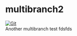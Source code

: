 # multibranch2

[![Git](https://app.soluble.cloud/api/v1/public/badges/972955f9-d413-4af6-999c-a28270015323.svg?orgId=451115019187)](https://app.soluble.cloud/repos/details/github.com/michaelneale/multibranch2?orgId=451115019187)  
Another multibranch test
 fdsfds
